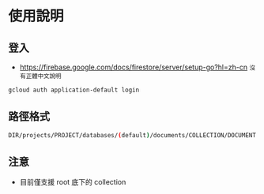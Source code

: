 # 使用說明

## 登入

- <https://firebase.google.com/docs/firestore/server/setup-go?hl=zh-cn> `沒有正體中文說明`

```bash
gcloud auth application-default login
```

## 路徑格式

```bash
DIR/projects/PROJECT/databases/(default)/documents/COLLECTION/DOCUMENT.json
```

## 注意

- 目前僅支援 root 底下的 collection
